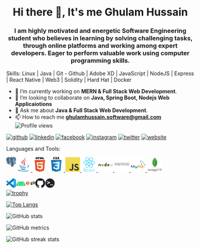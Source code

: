 
<h1 align="center">Hi there 👋, It's me Ghulam Hussain</h1>

<h3 align="center"> I am highly motivated and energetic Software Engineering student who believes in learning by solving challenging tasks, through online platforms and working among expert developers. Eager to perform valuable work using computer programming skills. </h3>


Skills: Linux | Java | Git - Github | Adobe XD | JavaScript | NodeJS  | Express | React Native | Web3 |  Solidity | Hard Hat | Docker


- 🔭 I’m currently working on  **MERN & Full Stack Web Development**. 
- 👯 I’m looking to collaborate on **Java, Spring Boot, Nodejs Web Applicaiotions**  
- 💬 Ask me about **Java & Full Stack Web Development**.  
- 📫 How to reach me **ghulamhussain.software@gmail.com**
![Profile views](https://gpvc.arturio.dev/ghulamhussainjoyo)  




[<img src='https://cdn.jsdelivr.net/npm/simple-icons@3.0.1/icons/github.svg' alt='github' height='40'>](https://github.com/HaseebUllahAbbasi)  [<img src='https://cdn.jsdelivr.net/npm/simple-icons@3.0.1/icons/linkedin.svg' alt='linkedin' height='40'>](https://www.linkedin.com/in/.../)  [<img src='https://cdn.jsdelivr.net/npm/simple-icons@3.0.1/icons/facebook.svg' alt='facebook' height='40'>](https://www.facebook.com/...)  [<img src='https://cdn.jsdelivr.net/npm/simple-icons@3.0.1/icons/instagram.svg' alt='instagram' height='40'>](https://www.instagram.com/.../)  [<img src='https://cdn.jsdelivr.net/npm/simple-icons@3.0.1/icons/twitter.svg' alt='twitter' height='40'>](https://twitter.com/...)  [<img src='https://cdn.jsdelivr.net/npm/simple-icons@3.0.1/icons/icloud.svg' alt='website' height='40'>](...)  



Languages and Tools:

<a href="https://www.java.com" target="_blank"> <img src="https://raw.githubusercontent.com/devicons/devicon/master/icons/java/java-original.svg" alt="java" width="40" height="40"/> </a>
<img src="https://raw.githubusercontent.com/devicons/devicon/master/icons/html5/html5-original-wordmark.svg" alt="html5" width="40" height="40"/> </a> 
<a href="https://www.w3schools.com/css/" target="_blank"> <img src="https://raw.githubusercontent.com/devicons/devicon/master/icons/css3/css3-original-wordmark.svg" alt="css3" width="40" height="40"/> </a> 
<a href="https://developer.mozilla.org/en-US/docs/Web/JavaScript" target="_blank"> <img src="https://raw.githubusercontent.com/devicons/devicon/master/icons/javascript/javascript-original.svg" alt="javascript" width="40" height="40"/> </a> 
<a href="https://reactjs.org/" target="_blank"> <img src="https://raw.githubusercontent.com/devicons/devicon/master/icons/react/react-original-wordmark.svg" alt="react" width="40" height="40"/> </a>
<a href="https://nodejs.org" target="_blank"> <img src="https://raw.githubusercontent.com/devicons/devicon/master/icons/nodejs/nodejs-original-wordmark.svg" alt="nodejs" width="40" height="40"/> </a> 
<a href="https://expressjs.com" target="_blank"> <img src="https://raw.githubusercontent.com/devicons/devicon/master/icons/express/express-original-wordmark.svg" alt="express" width="40" height="40"/> </a> 
<a href="https://www.mysql.com/" target="_blank"> <img src="https://raw.githubusercontent.com/devicons/devicon/master/icons/mysql/mysql-original-wordmark.svg" alt="mysql" width="40" height="40"/> </a> 
<a href="https://www.mongodb.com/" target="_blank"> <img src="https://raw.githubusercontent.com/devicons/devicon/master/icons/mongodb/mongodb-original-wordmark.svg" alt="mongodb" width="40" height="40"/> </a>
<img align="left" alt="PostgreSQL" width="26px" src="https://raw.githubusercontent.com/github/explore/80688e429a7d4ef2fca1e82350fe8e3517d3494d/topics/postgresql/postgresql.png" />

<img align="left" alt="Visual Studio Code" width="26px" src="https://raw.githubusercontent.com/github/explore/80688e429a7d4ef2fca1e82350fe8e3517d3494d/topics/visual-studio-code/visual-studio-code.png" />

<img align="left" alt="Android" width="26px" src="https://raw.githubusercontent.com/github/explore/80688e429a7d4ef2fca1e82350fe8e3517d3494d/topics/android/android.png" />

<img align="left" alt="Git" width="26px" src="https://raw.githubusercontent.com/github/explore/80688e429a7d4ef2fca1e82350fe8e3517d3494d/topics/git/git.png" />
<img align="left" alt="GitHub" width="26px" src="https://raw.githubusercontent.com/github/explore/78df643247d429f6cc873026c0622819ad797942/topics/github/github.png" />
<img align="left" alt="Terminal" width="26px" src="https://raw.githubusercontent.com/github/explore/80688e429a7d4ef2fca1e82350fe8e3517d3494d/topics/terminal/terminal.png" />

<br/>






[![trophy](https://github-profile-trophy.vercel.app/?username=HaseebUllahAbbasi)](https://github.com/ryo-ma/github-profile-trophy)

[![Top Langs](https://github-readme-stats.vercel.app/api/top-langs/?username=jabbar-dev)](https://github.com/anuraghazra/github-readme-stats)

![GitHub stats](https://github-readme-stats.vercel.app/api?username=jabbar-dev&show_icons=true&theme=dark)  

![GitHub metrics](https://metrics.lecoq.io/jabbar-dev)  

![GitHub streak stats](https://github-readme-streak-stats.herokuapp.com/?user=jabbar-dev)  

